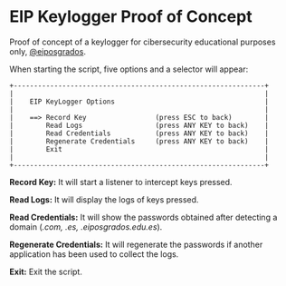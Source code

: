 # EIP Keylogger Proof of Concept
Proof of concept of a keylogger for cibersecurity educational purposes only, <a href="https://eiposgrados.com/programas/master-en-ciberseguridad/">@eiposgrados</a>.

When starting the script, five options and a selector will appear:
```
+--------------------------------------------------------------+
|                                                              |
|    EIP KeyLogger Options                                     |
|                                                              |
|    ==> Record Key                 (press ESC to back)        |
|        Read Logs                  (press ANY KEY to back)    |
|        Read Credentials           (press ANY KEY to back)    |
|        Regenerate Credentials     (press ANY KEY to back)    |
|        Exit                                                  |
|                                                              |
+--------------------------------------------------------------+

```
<b>Record Key:</b> It will start a listener to intercept keys pressed.

<b>Read Logs:</b> It will display the logs of keys pressed.

<b>Read Credentials:</b> It will show the passwords obtained after detecting a domain (<i>.com, .es, .eiposgrados.edu.es</i>).

<b>Regenerate Credentials:</b> It will regenerate the passwords if another application has been used to collect the logs.

<b>Exit:</b> Exit the script.
